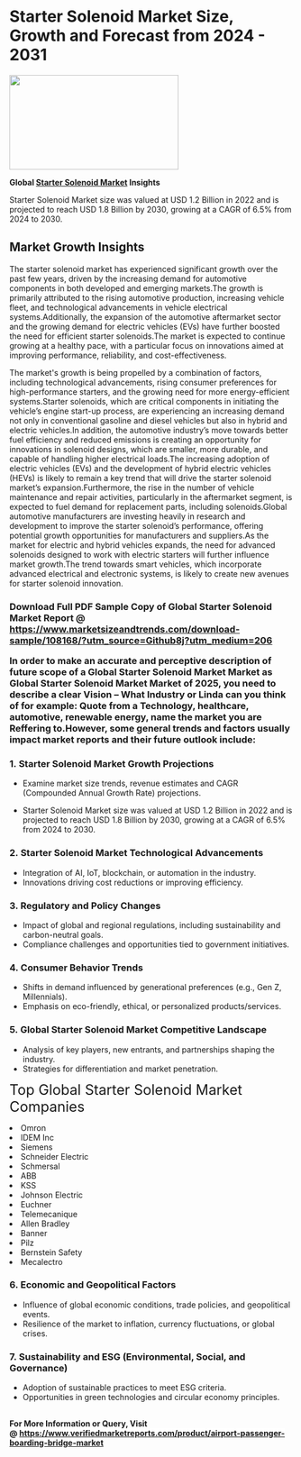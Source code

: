 <H1>Starter Solenoid Market Size, Growth and Forecast from 2024 - 2031</H1><img class="aligncenter size-medium wp-image-584254" src="https://thirdeyenews.in/wp-content/uploads/2024/09/Global-Market-Research-300x168.jpeg" alt="" width="300" height="168" /><p><strong>Global&nbsp;<a href="https://www.marketsizeandtrends.com/download-sample/108168/?utm_source=Github8j?utm_medium=206">Starter Solenoid Market</a> Insights</strong></p><p>Starter Solenoid Market size was valued at USD 1.2 Billion in 2022 and is projected to reach USD 1.8 Billion by 2030, growing at a CAGR of 6.5% from 2024 to 2030.</p><p><h2>Market Growth Insights</h2> <p>The starter solenoid market has experienced significant growth over the past few years, driven by the increasing demand for automotive components in both developed and emerging markets.The growth is primarily attributed to the rising automotive production, increasing vehicle fleet, and technological advancements in vehicle electrical systems.Additionally, the expansion of the automotive aftermarket sector and the growing demand for electric vehicles (EVs) have further boosted the need for efficient starter solenoids.The market is expected to continue growing at a healthy pace, with a particular focus on innovations aimed at improving performance, reliability, and cost-effectiveness.</p> <p>The market's growth is being propelled by a combination of factors, including technological advancements, rising consumer preferences for high-performance starters, and the growing need for more energy-efficient systems.Starter solenoids, which are critical components in initiating the vehicle’s engine start-up process, are experiencing an increasing demand not only in conventional gasoline and diesel vehicles but also in hybrid and electric vehicles.In addition, the automotive industry’s move towards better fuel efficiency and reduced emissions is creating an opportunity for innovations in solenoid designs, which are smaller, more durable, and capable of handling higher electrical loads.The increasing adoption of electric vehicles (EVs) and the development of hybrid electric vehicles (HEVs) is likely to remain a key trend that will drive the starter solenoid market’s expansion.Furthermore, the rise in the number of vehicle maintenance and repair activities, particularly in the aftermarket segment, is expected to fuel demand for replacement parts, including solenoids.Global automotive manufacturers are investing heavily in research and development to improve the starter solenoid’s performance, offering potential growth opportunities for manufacturers and suppliers.As the market for electric and hybrid vehicles expands, the need for advanced solenoids designed to work with electric starters will further influence market growth.The trend towards smart vehicles, which incorporate advanced electrical and electronic systems, is likely to create new avenues for starter solenoid innovation.<h3></p><p><span class=""><strong>Download Full PDF Sample Copy of Global Starter Solenoid Market Report</strong> @ <a href="https://www.marketsizeandtrends.com/download-sample/108168/?utm_source=Github8j?utm_medium=206" target="_blank">https://www.marketsizeandtrends.com/download-sample/108168/?utm_source=Github8j?utm_medium=206</a></span></p><p>In order to make an accurate and perceptive description of future scope of a Global&nbsp;Starter Solenoid Market Market as Global&nbsp;Starter Solenoid Market Market of 2025, you need to describe a clear Vision &ndash; What Industry or Linda can you think of for example: Quote from a Technology, healthcare, automotive, renewable energy, name the market you are Reffering to.However, some general trends and factors usually impact market reports and their future outlook include:</p><h3>1.&nbsp;<strong>Starter Solenoid Market Growth Projections</strong></h3><ul><li>Examine market size trends, revenue estimates and CAGR (Compounded Annual Growth Rate) projections.</li><li><p>Starter Solenoid Market size was valued at USD 1.2 Billion in 2022 and is projected to reach USD 1.8 Billion by 2030, growing at a CAGR of 6.5% from 2024 to 2030.</p></li></ul><h3>2.&nbsp;<strong>Starter Solenoid Market Technological Advancements</strong></h3><ul><li>Integration of AI, IoT, blockchain, or automation in the industry.</li><li>Innovations driving cost reductions or improving efficiency.</li></ul><h3>3.&nbsp;<strong>Regulatory and Policy Changes</strong></h3><ul><li>Impact of global and regional regulations, including sustainability and carbon-neutral goals.</li><li>Compliance challenges and opportunities tied to government initiatives.</li></ul><h3>4.&nbsp;<strong>Consumer Behavior Trends</strong></h3><ul><li>Shifts in demand influenced by generational preferences (e.g., Gen Z, Millennials).</li><li>Emphasis on eco-friendly, ethical, or personalized products/services.</li></ul><h3>5.&nbsp;<strong>Global Starter Solenoid Market Competitive Landscape</strong></h3><ul><li>Analysis of key players, new entrants, and partnerships shaping the industry.</li><li>Strategies for differentiation and market penetration.</li></ul><p data-pm-slice="1 1 []"><span style="color: inherit; font-family: inherit; font-size: 25px;">Top Global Starter Solenoid Market Companies</span></p><div class="" data-test-id=""><p><li>Omron</li><li> IDEM Inc</li><li> Siemens</li><li> Schneider Electric</li><li> Schmersal</li><li> ABB</li><li> KSS</li><li> Johnson Electric</li><li> Euchner</li><li> Telemecanique</li><li> Allen Bradley</li><li> Banner</li><li> Pilz</li><li> Bernstein Safety</li><li> Mecalectro</li></p></div><h3>6.&nbsp;<strong>Economic and Geopolitical Factors</strong></h3><ul><li>Influence of global economic conditions, trade policies, and geopolitical events.</li><li>Resilience of the market to inflation, currency fluctuations, or global crises.</li></ul><h3>7.&nbsp;<strong>Sustainability and ESG (Environmental, Social, and Governance)</strong></h3><ul><li>Adoption of sustainable practices to meet ESG criteria.</li><li>Opportunities in green technologies and circular economy principles.</li></ul><h2><strong style="font-size: 14px;">For More Information or Query, Visit @&nbsp;</strong><a style="background-color: #ffffff; font-size: 14px;" href="https://www.marketsizeandtrends.com/report/starter-solenoid-market/" target="_blank">https://www.verifiedmarketreports.com/product/airport-passenger-boarding-bridge-market</a></h2>